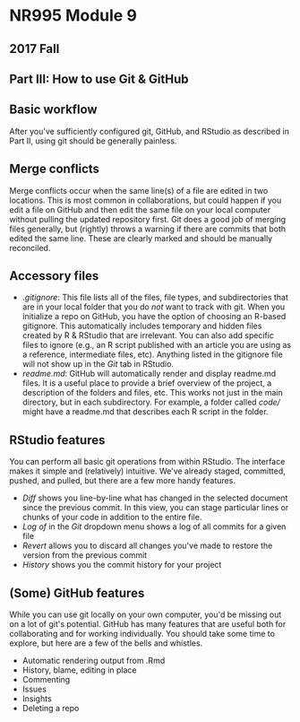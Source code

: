 # NR995 Module 9
## 2017 Fall
## Part III: How to use Git & GitHub

## Basic workflow  
After you've sufficiently configured git, GitHub, and RStudio as described in Part II, using git should be generally painless. 


## Merge conflicts
Merge conflicts occur when the same line(s) of a file are edited in two locations. This is most common in collaborations, but could happen if you edit a file on GitHub and then edit the same file on your local computer without pulling the updated repository first. Git does a good job of merging files generally, but (rightly) throws a warning if there are commits that both edited the same line. These are clearly marked and should be manually reconciled.


## Accessory files
- *.gitignore*: This file lists all of the files, file types, and subdirectories that are in your local folder that you do *not* want to track with git. When you initialize a repo on GitHub, you have the option of choosing an R-based gitignore. This automatically includes temporary and hidden files created by R & RStudio that are irrelevant. You can also add specific files to ignore (e.g., an R script published with an article you are using as a reference, intermediate files, etc). Anything listed in the gitignore file will not show up in the *Git* tab in RStudio.
- *readme.md*: GitHub will automatically render and display readme.md files. It is a useful place to provide a brief overview of the project, a description of the folders and files, etc. This works not just in the main directory, but in each subdirectory. For example, a folder called *code/* might have a readme.md that describes each R script in the folder.


## RStudio features
You can perform all basic git operations from within RStudio. The interface makes it simple and (relatively) intuitive. We've already staged, committed, pushed, and pulled, but there are a few more handy features.
- *Diff* shows you line-by-line what has changed in the selected document since the previous commit. In this view, you can stage particular lines or chunks of your code in addition to the entire file. 
- *Log of* in the *Git* dropdown menu shows a log of all commits for a given file
- *Revert* allows you to discard all changes you've made to restore the version from the previous commit
- *History* shows you the commit history for your project



## (Some) GitHub features
While you can use git locally on your own computer, you'd be missing out on a lot of git's potential. GitHub has many features that are useful both for collaborating and for working individually. You should take some time to explore, but here are a few of the bells and whistles.
- Automatic rendering output from .Rmd
- History, blame, editing in place
- Commenting
- Issues
- Insights
- Deleting a repo


